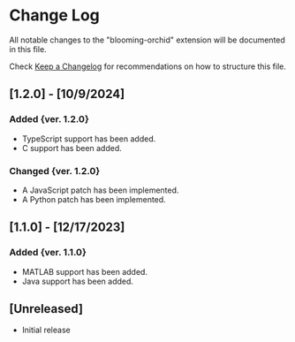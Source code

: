 # Change Log

All notable changes to the "blooming-orchid" extension will be documented in this file.

Check [Keep a Changelog](http://keepachangelog.com/) for recommendations on how to structure this file.

## [1.2.0] - [10/9/2024]

### Added {ver. 1.2.0}

- TypeScript support has been added.
- C support has been added.

### Changed {ver. 1.2.0}

- A JavaScript patch has been implemented.
- A Python patch has been implemented.

## [1.1.0] - [12/17/2023]

### Added {ver. 1.1.0}

- MATLAB support has been added.
- Java support has been added.

## [Unreleased]

- Initial release
